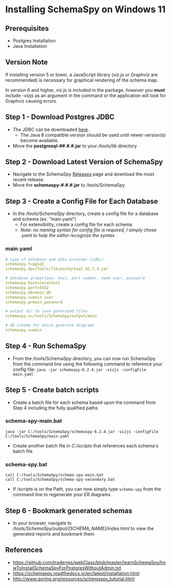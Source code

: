 # Installing SchemaSpy on Windows 11

## Prerequisites
* Postgres Installation
* Java Installation

## Version Note
If installing version 5 or lower, a JavaScript library (viz.js or Graphviz are recommended) is necessary for graphical rendering of the schema map.

In version 6 and higher, viz.js is included in the package, _however_ you **must** include -_vizjs_ as an argument in the command or the application will look for Graphviz causing errors.

## Step 1 - Download Postgres JDBC
* The JDBC can be downloaded [here](https://jdbc.postgresql.org/download/).
    * The Java 8 compatible version should be used until newer version(s) become available.
* Move the **postgresql-##.#.#.jar** to your */tools/lib* directory

## Step 2 - Download Latest Version of SchemaSpy
* Navigate to the SchemaSpy [Releases](https://github.com/schemaspy/schemaspy/releases) page and download the most recent release.
* Move the **schemaspy-#.#.#.jar** to /tools/SchemaSpy

## Step 3 - Create a Config File for Each Database
* In the */tools/SchemaSpy* directory, create a config file for a database and schema (ex. "main.yaml")
  * For extensibility, create a config file for each schema
  * *Note: no naming syntax for config file is required, I simply chose .yaml to help the editor recognize the syntax*
### main.yaml
```yaml
# type of database and data provider (jdbc)
schemaspy.t=pgsql
schemaspy.dp=/tools/lib/postgresql-42.7.4.jar

# database properties: host, port number, name user, password
schemaspy.host=localhost
schemaspy.port=5432
schemaspy.db=main_db
schemaspy.u=main_user
schemaspy.p=main_password

# output dir to save generated files
schemaspy.o=/tools/SchemaSpy/output/main

# db scheme for which generate diagrams
schemaspy.s=main
```

## Step 4 - Run SchemaSpy
* From the /tools/SchemaSpy directory, you can now run SchemaSpy from the command line using the following command to reference your config file:
`java -jar schemaspy-6.2.4.jar -vizjs -configFile main.yaml
  `

## Step 5 - Create batch scripts 
* Create a batch file for each schema based upon the command from Step 4 including the fully qualified paths
### schema-spy-main.bat
```
java -jar C:/tools/SchemaSpy/schemaspy-6.2.4.jar -vizjs -configFile C:/tools/SchemaSpy/main.yaml
```
* Create another batch file in *C:/scripts* that references each schema's batch file
### schema-spy.bat
```
call C:/tools/SchemaSpy/schema-spy-main.bat
call C:/tools/SchemaSpy/schema-spy-secondary.bat
```
* If /scripts is on the Path, you can now simply type `schema-spy` from the command line to regenerate your ER diagrams

## Step 6 - Bookmark generated schemas
* In your browser, navigate to _/tools/SchemaSpy/output/[SCHEMA_NAME]/index.html_ to view the generated reports and bookmark them

## References
* https://github.com/traderres/webClass/blob/master/learnSchemaSpy/howToInstallSchemaSpyForPostgresWithoutAdmin.txt
* https://schemaspy.readthedocs.io/en/latest/installation.html
* http://www.goring.org/resources/schemaspy_tutorial.html
